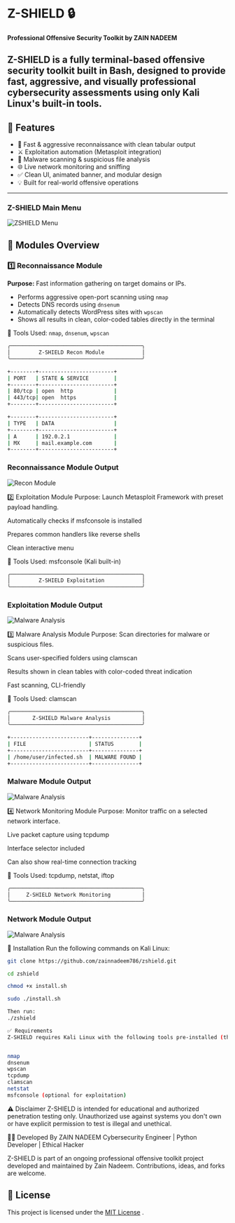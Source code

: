# Z-SHIELD 🔒
**Professional Offensive Security Toolkit by ZAIN NADEEM**

Z-SHIELD is a fully terminal-based offensive security toolkit built in Bash, designed to provide fast, aggressive, and visually professional cybersecurity assessments using only Kali Linux's built-in tools.
---

## 📌 Features

- 🎯 Fast & aggressive reconnaissance with clean tabular output
- ⚔️ Exploitation automation (Metasploit integration)
- 🧬 Malware scanning & suspicious file analysis
- 🌐 Live network monitoring and sniffing
- ✅ Clean UI, animated banner, and modular design
- 💡 Built for real-world offensive operations

---

### Z-SHIELD Main Menu

![ZSHIELD Menu](screenshots/banner.png)


## 📁 Modules Overview

### 1️⃣ Reconnaissance Module
**Purpose:** Fast information gathering on target domains or IPs.

- Performs aggressive open-port scanning using `nmap`
- Detects DNS records using `dnsenum`
- Automatically detects WordPress sites with `wpscan`
- Shows all results in clean, color-coded tables directly in the terminal

📂 Tools Used: `nmap`, `dnsenum`, `wpscan`

```bash
╭──────────────────────────────────────────╮
│         Z-SHIELD Recon Module            │
╰──────────────────────────────────────────╯

+--------+------------------------+
| PORT   | STATE & SERVICE        |
+--------+------------------------+
| 80/tcp | open  http             |
| 443/tcp| open  https            |
+--------+------------------------+

+--------+------------------------+
| TYPE   | DATA                   |
+--------+------------------------+
| A      | 192.0.2.1              |
| MX     | mail.example.com       |
+--------+------------------------+
```
### Reconnaissance Module Output

![Recon Module](screenshots/recon-output.png)


2️⃣ Exploitation Module
Purpose: Launch Metasploit Framework with preset payload handling.

Automatically checks if msfconsole is installed

Prepares common handlers like reverse shells

Clean interactive menu

📂 Tools Used: msfconsole (Kali built-in)

```bash
╭──────────────────────────────────────────╮
│         Z-SHIELD Exploitation            │
╰──────────────────────────────────────────╯
```
### Exploitation Module Output

![Malware Analysis](screenshots/exploit-output.png)


3️⃣ Malware Analysis Module
Purpose: Scan directories for malware or suspicious files.

Scans user-specified folders using clamscan

Results shown in clean tables with color-coded threat indication

Fast scanning, CLI-friendly

📂 Tools Used: clamscan

```bash
╭──────────────────────────────────────────╮
│       Z-SHIELD Malware Analysis          │
╰──────────────────────────────────────────╯

+-------------------------+---------------+
| FILE                    | STATUS        |
+-------------------------+---------------+
| /home/user/infected.sh  | MALWARE FOUND |
+-------------------------+---------------+

```
### Malware Module Output

![Malware Analysis](screenshots/malware.png)


4️⃣ Network Monitoring Module
Purpose: Monitor traffic on a selected network interface.

Live packet capture using tcpdump

Interface selector included

Can also show real-time connection tracking

📂 Tools Used: tcpdump, netstat, iftop

```bash
╭──────────────────────────────────────────╮
│     Z-SHIELD Network Monitoring          │
╰──────────────────────────────────────────╯

```
### Network Module Output

![Malware Analysis](screenshots/Network.png)


🚀 Installation
Run the following commands on Kali Linux:

```bash
git clone https://github.com/zainnadeem786/zshield.git

cd zshield

chmod +x install.sh

sudo ./install.sh

Then run:
./zshield
```
```bash
✅ Requirements
Z-SHIELD requires Kali Linux with the following tools pre-installed (they are by default):


nmap
dnsenum
wpscan
tcpdump
clamscan
netstat
msfconsole (optional for exploitation)
```

⚠️ Disclaimer
Z-SHIELD is intended for educational and authorized penetration testing only. Unauthorized use against systems you don't own or have explicit permission to test is illegal and unethical.

👨‍💻 Developed By
ZAIN NADEEM
Cybersecurity Engineer | Python Developer | Ethical Hacker

Z-SHIELD is part of an ongoing professional offensive toolkit project developed and maintained by Zain Nadeem. Contributions, ideas, and forks are welcome.

## 📄 License

This project is licensed under the [MIT License](./LICENSE) .

